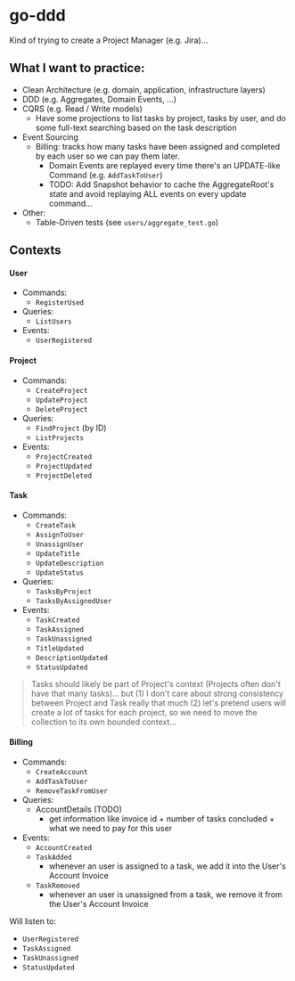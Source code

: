 # go-ddd

Kind of trying to create a Project Manager (e.g. Jira)...

## What I want to practice:
- Clean Architecture (e.g. domain, application, infrastructure layers) 
- DDD (e.g. Aggregates, Domain Events, ...)
- CQRS (e.g. Read / Write models)
  - Have some projections to list tasks by project, tasks by user, and do some full-text searching based on the task description
- Event Sourcing
  - Billing: tracks how many tasks have been assigned and completed by each user so we can pay them later. 
    - Domain Events are replayed every time there's an UPDATE-like Command (e.g. `AddTaskToUser`)
    - TODO: Add Snapshot behavior to cache the AggregateRoot's state and avoid replaying ALL events on every update command...
- Other:
  - Table-Driven tests (see `users/aggregate_test.go`)


## Contexts

#### User
- Commands: 
  - `RegisterUsed`
- Queries: 
  - `ListUsers`
- Events: 
  - `UserRegistered`

#### Project
- Commands: 
  - `CreateProject`
  - `UpdateProject`
  - `DeleteProject`
- Queries: 
  - `FindProject` (by ID)
  - `ListProjects`
- Events: 
  - `ProjectCreated`
  - `ProjectUpdated`
  - `ProjectDeleted`

#### Task
- Commands: 
  - `CreateTask`
  - `AssignToUser`
  - `UnassignUser`
  - `UpdateTitle`
  - `UpdateDescription`
  - `UpdateStatus`
- Queries:
  - `TasksByProject`
  - `TasksByAssignedUser`
- Events: 
  - `TaskCreated`
  - `TaskAssigned`
  - `TaskUnassigned`
  - `TitleUpdated`
  - `DescriptionUpdated`
  - `StatusUpdated`


> Tasks should likely be part of Project's context (Projects often don't have that many tasks)... but (1) I don't care about strong consistency between Project and Task really that much (2) let's pretend users will create a lot of tasks for each project, so we need to move the collection to its own bounded context...

#### Billing
- Commands:
  - `CreateAccount`
  - `AddTaskToUser`
  - `RemoveTaskFromUser`
- Queries:
  - AccountDetails (TODO)
    - get information like invoice id + number of tasks concluded + what we need to pay for this user
- Events:
  - `AccountCreated`
  - `TaskAdded`
    - whenever an user is assigned to a task, we add it into the User's Account Invoice
  - `TaskRemoved`
    - whenever an user is unassigned from a task, we remove it from the User's Account Invoice

Will listen to:
- `UserRegistered`
- `TaskAssigned`
- `TaskUnassigned`
- `StatusUpdated`